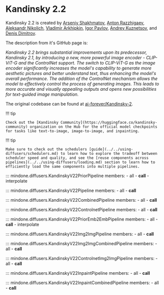 <!--Copyright 2024 The HuggingFace Team. All rights reserved.
Licensed under the Apache License, Version 2.0 (the "License"); you may not use this file except in compliance with
the License. You may obtain a copy of the License at
http://www.apache.org/licenses/LICENSE-2.0
Unless required by applicable law or agreed to in writing, software distributed under the License is distributed on
an "AS IS" BASIS, WITHOUT WARRANTIES OR CONDITIONS OF ANY KIND, either express or implied. See the License for the
specific language governing permissions and limitations under the License.
-->

# Kandinsky 2.2

Kandinsky 2.2 is created by [Arseniy Shakhmatov](https://github.com/cene555), [Anton Razzhigaev](https://github.com/razzant), [Aleksandr Nikolich](https://github.com/AlexWortega), [Vladimir Arkhipkin](https://github.com/oriBetelgeuse), [Igor Pavlov](https://github.com/boomb0om), [Andrey Kuznetsov](https://github.com/kuznetsoffandrey), and [Denis Dimitrov](https://github.com/denndimitrov).

The description from it's GitHub page is:

*Kandinsky 2.2 brings substantial improvements upon its predecessor, Kandinsky 2.1, by introducing a new, more powerful image encoder - CLIP-ViT-G and the ControlNet support. The switch to CLIP-ViT-G as the image encoder significantly increases the model's capability to generate more aesthetic pictures and better understand text, thus enhancing the model's overall performance. The addition of the ControlNet mechanism allows the model to effectively control the process of generating images. This leads to more accurate and visually appealing outputs and opens new possibilities for text-guided image manipulation.*

The original codebase can be found at [ai-forever/Kandinsky-2](https://github.com/ai-forever/Kandinsky-2).

!!! tip

    Check out the [Kandinsky Community](https://huggingface.co/kandinsky-community) organization on the Hub for the official model checkpoints for tasks like text-to-image, image-to-image, and inpainting.

!!! tip

    Make sure to check out the schedulers [guide](../../using-diffusers/schedulers.md) to learn how to explore the tradeoff between scheduler speed and quality, and see the [reuse components across pipelines](../../using-diffusers/loading.md) section to learn how to efficiently load the same components into multiple pipelines.


::: mindone.diffusers.KandinskyV22PriorPipeline
    members:
        - all
        - __call__
        - interpolate

::: mindone.diffusers.KandinskyV22Pipeline
    members:
        - all
        - __call__

::: mindone.diffusers.KandinskyV22CombinedPipeline
    members:
        - all
        - __call__

::: mindone.diffusers.KandinskyV22ControlnetPipeline
    members:
        - all
        - __call__

::: mindone.diffusers.KandinskyV22PriorEmb2EmbPipeline
    members:
        - all
        - __call__
        - interpolate

::: mindone.diffusers.KandinskyV22Img2ImgPipeline
    members:
        - all
        - __call__

::: mindone.diffusers.KandinskyV22Img2ImgCombinedPipeline
    members:
        - all
        - __call__

::: mindone.diffusers.KandinskyV22ControlnetImg2ImgPipeline
    members:
        - all
        - __call__

::: mindone.diffusers.KandinskyV22InpaintPipeline
    members:
        - all
        - __call__

::: mindone.diffusers.KandinskyV22InpaintCombinedPipeline
    members:
        - all
        - __call__
